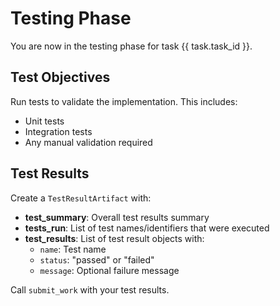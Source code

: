# Testing Phase

You are now in the testing phase for task {{ task.task_id }}.

## Test Objectives

Run tests to validate the implementation. This includes:
- Unit tests
- Integration tests
- Any manual validation required

## Test Results

Create a `TestResultArtifact` with:
- **test_summary**: Overall test results summary
- **tests_run**: List of test names/identifiers that were executed
- **test_results**: List of test result objects with:
  - `name`: Test name
  - `status`: "passed" or "failed"
  - `message`: Optional failure message

Call `submit_work` with your test results.